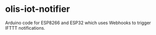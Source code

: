 # olis-iot-notifier
Arduino code for ESP8266 and ESP32 which uses Webhooks to trigger IFTTT notifications.
